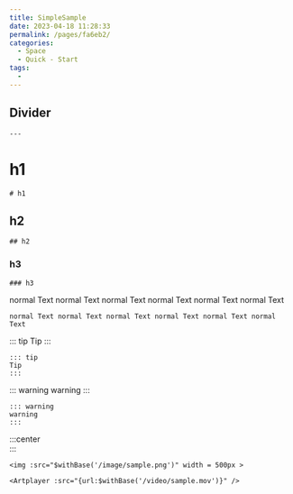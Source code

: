 ```yaml
---
title: SimpleSample
date: 2023-04-18 11:28:33
permalink: /pages/fa6eb2/
categories:
  - Space
  - Quick - Start
tags:
  - 
---
```



Divider
--- 

```
--- 
```

# h1
```
# h1
```

## h2
```
## h2
```


### h3
```
### h3
```

normal Text normal Text normal Text normal Text normal Text normal Text 
```
normal Text normal Text normal Text normal Text normal Text normal Text 
```

<!-- tip -->
::: tip
Tip
:::
```
::: tip
Tip
:::
```

<!-- warning -->
::: warning
warning
:::
```
::: warning
warning
:::
```

:::center
<img :src="$withBase('/image/sample.png')" width = 500px >
:::
```
<img :src="$withBase('/image/sample.png')" width = 500px >
```

<Artplayer :src="{url:$withBase('/video/sample.mov')}" />

```
<Artplayer :src="{url:$withBase('/video/sample.mov')}" />
```
